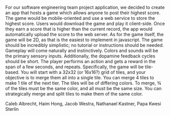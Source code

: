 For our software engineering team project application, we decided to create an app that hosts a game which allows anyone to post their highest score. The game would be mobile-oriented and use a web service to store the highest score. Users would download the game and play it client-side. Once they earn a score that is higher than the current record, the app would automatically upload the score to the web server.
As for the game itself, the game will be 2D, as that is the easiest to implement in javascript. The game should be incredibly simplistic; no tutorial or instructions should be needed. Gameplay will come naturally and instinctively. Colors and sounds will be the primary sensory inputs. Additionally, the dopamine feedback cycles should be short. The player performs an action and gets a reward in the span of a few seconds, and repeats.
Specifically, the game will be tile-based. You will start with a 32x32 (or 16x16?) grid of tiles, and your objective is to merge them all into a single tile. You can merge 4 tiles to make 1 tile of the next tier. The tiles will be of differing colors. To merge, ¾ of the tiles must be the same color, and all must be the same size. You can strategically merge and split tiles to make them of the same color.
 
Caleb Albrecht, Haim Hong, Jacob Westra, Nathanael Kastner, Papa Kwesi Sterlin
